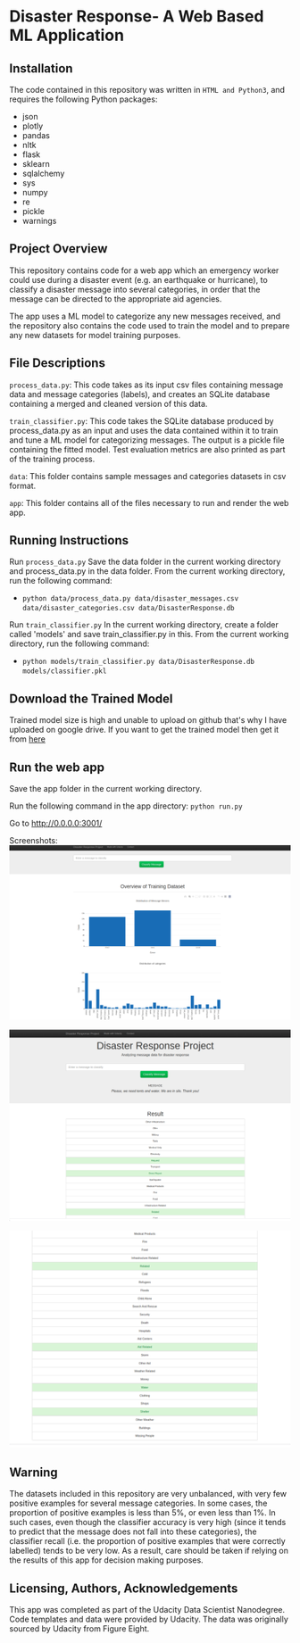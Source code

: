 # Disaster Response- A Web Based ML Application
## Installation
The code contained in this repository was written in `HTML and Python3`, and requires the following Python packages: 
 - json 
 - plotly 
 - pandas 
 - nltk 
 - flask 
 - sklearn 
 - sqlalchemy 
 - sys 
 - numpy 
 - re 
 - pickle 
 - warnings

## Project Overview
This repository contains code for a web app which an emergency worker could use during a disaster event (e.g. an earthquake or hurricane), to classify a disaster message into several categories, in order that the message can be directed to the appropriate aid agencies.

The app uses a ML model to categorize any new messages received, and the repository also contains the code used to train the model and to prepare any new datasets for model training purposes.

## File Descriptions

`process_data.py`: This code takes as its input csv files containing message data and message categories (labels), and creates an SQLite database containing a merged and cleaned version of this data.

`train_classifier.py`: This code takes the SQLite database produced by process_data.py as an input and uses the data contained within it to train and tune a ML model for categorizing messages. The output is a pickle file containing the fitted model. Test evaluation metrics are also printed as part of the training process.

`data`: This folder contains sample messages and categories datasets in csv format.

`app`: This folder contains all of the files necessary to run and render the web app.

## Running Instructions

Run `process_data.py`
Save the data folder in the current working directory and process_data.py in the data folder.
From the current working directory, run the following command: 
- `python data/process_data.py data/disaster_messages.csv data/disaster_categories.csv data/DisasterResponse.db`

Run `train_classifier.py`
In the current working directory, create a folder called 'models' and save train_classifier.py in this.
From the current working directory, run the following command:
- `python models/train_classifier.py data/DisasterResponse.db models/classifier.pkl`

## Download the Trained Model
Trained model size is high and unable to upload on github that's why I have uploaded on google drive. If you want to get the trained model then get it from [here](https://drive.google.com/open?id=1UW-nmPvhnV9bHb1u4BjcFa6gYBSlIVq_)

## Run the web app
Save the app folder in the current working directory.

Run the following command in the app directory: 
`python run.py`

Go to http://0.0.0.0:3001/

Screenshots:
!['Screenshot 1: App Home Page'](https://github.com/manendranathshukla/Data-Scientist-Udacity-Nano-Degree/blob/master/Project%202%20-%20Disaster%20Response/image.png)


!['Screenshot 2: App Front Page Screenshot 1'](https://github.com/manendranathshukla/Data-Scientist-Udacity-Nano-Degree/blob/master/Project%202%20-%20Disaster%20Response/output1.png)



![Screenshot 3: App Results Page Screenshot 2](https://github.com/manendranathshukla/Data-Scientist-Udacity-Nano-Degree/blob/master/Project%202%20-%20Disaster%20Response/output2.png)

## Warning
The datasets included in this repository are very unbalanced, with very few positive examples for several message categories. In some cases, the proportion of positive examples is less than 5%, or even less than 1%. In such cases, even though the classifier accuracy is very high (since it tends to predict that the message does not fall into these categories), the classifier recall (i.e. the proportion of positive examples that were correctly labelled) tends to be very low. As a result, care should be taken if relying on the results of this app for decision making purposes.

## Licensing, Authors, Acknowledgements
This app was completed as part of the Udacity Data Scientist Nanodegree. Code templates and data were provided by Udacity. The data was originally sourced by Udacity from Figure Eight.
